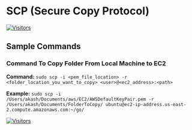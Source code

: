 # SCP (Secure Copy Protocol)

[![Visitors](https://api.visitorbadge.io/api/visitors?path=aasisodiya.general.scp&labelColor=%23ffa500&countColor=%23263759&labelStyle=upper)](https://visitorbadge.io/status?path=aasisodiya.general.scp)

## Sample Commands

### Command To Copy Folder From Local Machine to EC2

**Command:** `sudo scp -i <pem_file_location> -r <folder_location_you_want_to_copy> <user>@<ec2_address>:<path>`

**Example:** `sudo scp -i /Users/akash/Documents/aws/EC2/AWSDefaultKeyPair.pem -r /Users/akash/Documents/FolderToCopy/ ubuntu@ec2-ip-address.us-east-2.compute.amazonaws.com:~/go/`

[![Visitors](https://api.visitorbadge.io/api/visitors?path=aasisodiya.general&label=aasisodiya/general&labelColor=%23ffa500&countColor=%23263759&labelStyle=upper)](https://visitorbadge.io/status?path=aasisodiya.general)
